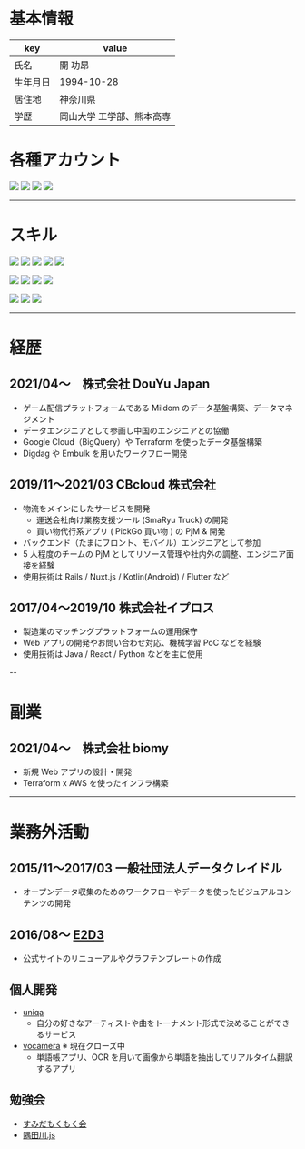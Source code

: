 # 基本情報

| key          | value  |
| ------------ | ----------------------- |
| 氏名 | 開 功昂 |
| 生年月日 | 1994-10-28 |
| 居住地 | 神奈川県 |
| 学歴 | 岡山大学 工学部、熊本高専 |

# 各種アカウント

<a href="https://github.com/hiracky16" target="_blank"><img src="https://img.shields.io/badge/hiracky16-12100E.svg?style=flat&logo=github"></a>
<a href="https://twitter.com/hiracky16" target="_blank"><img src="https://img.shields.io/badge/hiracky16-1DA1F2.svg?style=flat&logo=Twitter&logoColor=white"></a>
<a href="https://qiita.com/hiracky16" target="_blank"><img src="https://img.shields.io/badge/hiracky16-55C500.svg?style=flat&logo=qiita&logoColor=white"></a>
<a href="https://zenn.dev/hiracky16" target="_blank"><img src="https://img.shields.io/badge/hiracky16-3EA8FF.svg?style=flat&logo=Zenn&logoColor=white"></a>

---

# スキル
<p>
<img src="https://img.shields.io/badge/Java-007396.svg?style=flat&logo=java">
<img src="https://img.shields.io/badge/Python-3776AB.svg?style=flat&logo=python&logoColor=white">
<img src="https://img.shields.io/badge/Ruby-CC342D.svg?style=flat&logo=ruby&logoColor=white">
<img src="https://img.shields.io/badge/TypeScript-3178C6.svg?style=flat&logo=typescript&logoColor=white">
<img src="https://img.shields.io/badge/JavaScript-F7DF1E.svg?style=flat&logo=javascript&logoColor=white">
</p>

<p>
<img src="https://img.shields.io/badge/Ruby%20on%20Rails-CC0000.svg?style=flat&logo=ruby%20on%20rails&logoColor=white">
<img src="https://img.shields.io/badge/Flutter-02569B.svg?style=flat&logo=flutter&logoColor=white">
<img src="https://img.shields.io/badge/Nuxt-00C58E.svg?style=flat&logo=Nuxt.js&logoColor=white">
<img src="https://img.shields.io/badge/Vue-00C58E.svg?style=flat&logo=vue.js&logoColor=white">
</p>

<p>
<img src="https://img.shields.io/badge/AWS-232F3E.svg?style=flat&logo=amazon%20aws&logoColor=white">
<img src="https://img.shields.io/badge/Google%20Cloud-4285F4.svg?style=flat&logo=google%20cloud&logoColor=white">
<img src="https://img.shields.io/badge/terraform-7B42BC.svg?style=flat&logo=terraform&logoColor=white">
</p>

---

# 経歴

## 2021/04〜　株式会社 DouYu Japan

- ゲーム配信プラットフォームである Mildom のデータ基盤構築、データマネジメント
- データエンジニアとして参画し中国のエンジニアとの協働
- Google Cloud（BigQuery）や Terraform を使ったデータ基盤構築
- Digdag や Embulk を用いたワークフロー開発


## 2019/11〜2021/03 CBcloud 株式会社

- 物流をメインにしたサービスを開発
  - 運送会社向け業務支援ツール (SmaRyu Truck) の開発
  - 買い物代行系アプリ ( PickGo 買い物 ) の PjM & 開発
- バックエンド（たまにフロント、モバイル）エンジニアとして参加
- 5 人程度のチームの PjM としてリソース管理や社内外の調整、エンジニア面接を経験
- 使用技術は Rails / Nuxt.js / Kotlin(Android) / Flutter など

## 2017/04〜2019/10 株式会社イプロス

- 製造業のマッチングプラットフォームの運用保守
- Web アプリの開発やお問い合わせ対応、機械学習 PoC などを経験
- 使用技術は Java / React / Python などを主に使用

--

# 副業

## 2021/04〜　株式会社 biomy
- 新規 Web アプリの設計・開発
- Terraform x AWS を使ったインフラ構築

---

# 業務外活動
## 2015/11〜2017/03 一般社団法人データクレイドル

- オープンデータ収集のためのワークフローやデータを使ったビジュアルコンテンツの開発

## 2016/08〜 [E2D3](http://e2d3.org/)

- 公式サイトのリニューアルやグラフテンプレートの作成

## 個人開発

- [uniqa](https://www.uniqa.site/)
  - 自分の好きなアーティストや曲をトーナメント形式で決めることができるサービス
- [vocamera](https://github.com/hiracky16/vocamera) ※ 現在クローズ中
  - 単語帳アプリ、OCR を用いて画像から単語を抽出してリアルタイム翻訳するアプリ

## 勉強会

- [すみだもくもく会](https://sumida-mokumoku.connpass.com/)
- [隅田川.js](https://sumidagawajs.connpass.com/)

